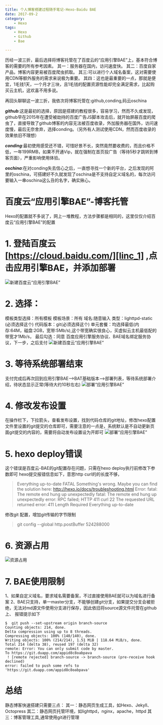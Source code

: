 ```yaml
---
title: 个人博客搭建过程随手笔记-Hexo-Baidu BAE
date: 2017-09-2
category:
	- Hexo
tags: 
	- Hexo
	- Github
	- Bae

---
```

  历经一波三折，最后选择将博客托管在了百度云的“应用引擎BAE”上，基本符合博客的需要的所有参考因素。
  其一：服务器在国内，访问速度快。
  其二：百度自家产品，博客内容更易被百度爬虫抓取。
  其三:可以进行个人域名备案，这对需要使用CDN等额外服务的需求来说极为重要。
  其四：这也是最重要的一点，那就是便宜，1毛钱1天，一个月才三块，且1毛钱的配置资源性能却完全满足需求，比起购买云主机，这欢喜不用多说。

<!--more-->
  再回头聊聊这一波三折，我依次将博客托管在:github,conding,码云oschina

  ***github***:这是最初的选择，原因是搭建的教程很多，容易学习，然而不久或发现，github早在2015年在遭受被劫持的百度广告JS脚本攻击后，就开始屏蔽百度的爬虫了，直接导致了github博客的内容无法被百度收录，外加服务器在国外，访问速度慢，最后无奈舍弃，选择conding。（另外有人测试使用CDN，然而百度收录的效果依旧不理想）

  ***conding***:最初使用感受还不错，可惜好景不长，突然竟然要收费的，而且价格不低，一年199RMB，如果不开通Vip，就在强制在首页投广告（等待5秒才跳转到博客页面），严重影响使用体验。

  ***oschina***:在对conding失去信心之后，一直想寻找一个新的平台，之后发现的阿里的oschina，可搭建好不久就发现了oschina是不支持自定义域名的，每次访问要输入一串oschina这么丑的名字，确实揪心。


# 百度云“应用引擎BAE”-博客托管
  Hexo的配置就不多说了，网上一堆教程，方法步骤都是相同的，这里仅仅介绍百度云“应用引擎BAE”的配置
# 1. 登陆百度云[https://cloud.baidu.com/][linc_1] ,点击应用引擎BAE，并添加部署
![][image_1]

# 2. 选择：
模板类型选择：所有模板
模板场景：所有
域名:随意输入
类型：lighttpd-static (必须选择这个)
代码版本：git(必须选择这个)
单元套餐：均选择最低(内存:64M，磁盘:2GB，宽带:5Mb/s),这个带宽确实很良心，买虚拟云主机最低配的带宽才1Mb/s，
最后勾选：同意 百度应用引擎服务协议、BAE域名绑定服务协议，下一步，之后支付
![][image_2]

# 3. 等待系统部署结束
支付完成后再次回到应用引擎BAE-->BAT基础版本-->部署列表，等待系统部署介绍，待状态显示正常(等待大约10秒左右)
![][image_3]

# 4. 修改发布设置
在操作栏下，下拉箭头，查看发布设置，找到代码仓库的git地址，修改hexo配置文件里设置的git提交的仓库即可，需要注意的一点是，系统默认是不自动更新页面git提交的内容的，需要将自动发布设置设为开即可
![][image_4]

# 5. hexo deploy错误
这个错误是百度云-BAE的git配置存在问题，只需在hexo deploy执行前修改下参数即可
hexo提交报错信息如下，意思http curl的的长度不够，

>Everything up-to-date
>FATAL Something's wrong. Maybe you can find the solution here: http://hexo.io/docs/troubleshooting.html
>Error: fatal: The remote end hung up unexpectedly
>fatal: The remote end hung up unexpectedly
>error: RPC failed; HTTP 411 curl 22 The requested URL returned error: 411 Length Required
>Everything up-to-date

修改git 配置，增加git传输的字节限制
> git config --global http.postBuffer  524288000

# 6. 资源占用
![][image_5]

[linc_1]: https://cloud.baidu.com/ "百度云"
[image_1]: ../../images/hexo/2017-09-03_010118.png "新建百度云“应用引擎BAE”"
[image_2]: ../../images/hexo/2017-09-03_014159.png "新建百度云“应用引擎BAE”"
[image_3]: ../../images/hexo/2017-09-03_015157.png "部署“应用引擎BAE”"
[image_4]: ../../images/hexo/2017-09-03_020035.png "部署“应用引擎BAE”"
[image_5]: ../../images/hexo/2017-09-03_020806.png "资源占用"

# 7. BAE使用限制
1、如果自定义域名，要求域名需要备案，不过直接使用BAE就可以为域名进行备案
2、BAE只支持，单一master分支，不能够创建git分支，如果提交分支会被拒绝，无法对md源文件使用分支进行保存，因此依旧将source源文件托管在github上、
报错提示如下
```
$  git push --set-upstream origin branch-source
Counting objects: 214, done.
Delta compression using up to 8 threads.
Compressing objects: 100% (140/140), done.
Writing objects: 100% (214/214), 1.51 MiB | 118.64 MiB/s, done.
Total 214 (delta 38), reused 197 (delta 32)
remote: Error: You can only submit code by master.
To https://git.duapp.com/appid8c8oabpava
 ! [remote rejected] branch-source -> branch-source (pre-receive hook declined)
error: failed to push some refs to 'https://git.duapp.com/appid8c8oabpava'

```

# 总结
静态博客快速搭建只需要三点：
其一：静态网页生成工具，如Hexo、Jekyll、Octopress
其二：静态网页托管环境，如lighttpd，nginx，apache，httpd
其三：博客管理工具,通常使用git进行管理
